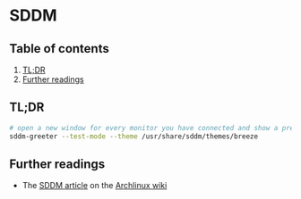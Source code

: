 # SDDM

## Table of contents <!-- omit in toc -->

1. [TL;DR](#tldr)
1. [Further readings](#further-readings)

## TL;DR

```sh
# open a new window for every monitor you have connected and show a preview of the theme
sddm-greeter --test-mode --theme /usr/share/sddm/themes/breeze
```

## Further readings

- The [SDDM article] on the [Archlinux wiki]

<!--
  References
  -->

<!-- Others -->
[archlinux wiki]: https://wiki.archlinux.org
[sddm article]: https://wiki.archlinux.org/index.php/SDDM
